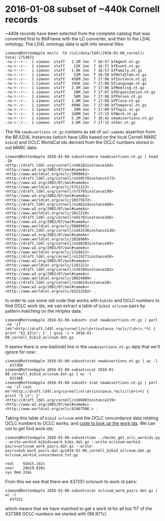# 2016-01-08 subset of ~440k Cornell records

~440k records have been selected from the complete catalog that was converted first to BibFrame with the LC converter, and then to the LD4L ontology. The LD4L ontology data is split into several files:

```
simeon@RottenApple mx>ls -lh /cul/data/ld4l/2016-01-08_cornell/
total 1753672
-rw-r--r--  1 simeon  staff   1.1M Jan  7 16:57 bfAgent.nt.gz
-rw-r--r--  1 simeon  staff    12K Jan  7 16:57 bfEvent.nt.gz
-rw-r--r--  1 simeon  staff   1.8K Jan  7 16:57 bfFamily.nt.gz
-rw-r--r--  1 simeon  staff    21M Jan  7 16:58 bfHeldItem.nt.gz
-rw-r--r--  1 simeon  staff   458M Jan  7 17:06 bfInstance.nt.gz
-rw-r--r--  1 simeon  staff   195K Jan  7 17:06 bfLanguage.nt.gz
-rw-r--r--  1 simeon  staff   2.5M Jan  7 17:06 bfMeeting.nt.gz
-rw-r--r--  1 simeon  staff    20M Jan  7 17:07 bfOrganization.nt.gz
-rw-r--r--  1 simeon  staff    58M Jan  7 17:08 bfPerson.nt.gz
-rw-r--r--  1 simeon  staff   1.0M Jan  7 17:08 bfPlace.nt.gz
-rw-r--r--  1 simeon  staff   499K Jan  7 17:08 bfTemporal.nt.gz
-rw-r--r--  1 simeon  staff    39M Jan  7 17:09 bfTopic.nt.gz
-rw-r--r--  1 simeon  staff   248M Jan  7 17:15 bfWork.nt.gz
-rw-r--r--  1 simeon  staff   5.2M Jan  7 16:42 newAssertions.nt.gz
-rw-r--r--  1 simeon  staff   2.6M Jan  7 17:15 other.nt.gz
```

The file `newAssertions.nt.gz` contains as set of `owl:sameAs` assertion from the BF/LD4L Instances (which have URIs based on the local Cornell MARC `bibid`) and OCLC WorldCat ids derived from the OCLC numbers stored in out MARC data:

```
simeon@RottenApple 2016-01-08-subset>zmore newAssertions.nt.gz | head -10
<http://draft.ld4l.org/cornell/n46182instance164> <http://www.w3.org/2002/07/owl#sameAs> <http://www.worldcat.org/oclc/3990662> .
<http://draft.ld4l.org/cornell/n260578instance172> <http://www.w3.org/2002/07/owl#sameAs> <http://www.worldcat.org/oclc/5751223> .
<http://draft.ld4l.org/cornell/n75795instance198> <http://www.w3.org/2002/07/owl#sameAs> <http://www.worldcat.org/oclc/10375672> .
<http://draft.ld4l.org/cornell/n146324instance68> <http://www.w3.org/2002/07/owl#sameAs> <http://www.worldcat.org/oclc/1812216> .
<http://draft.ld4l.org/cornell/n91782instance166> <http://www.w3.org/2002/07/owl#sameAs> <http://www.worldcat.org/oclc/5880991> .
<http://draft.ld4l.org/cornell/n263536instance126> <http://www.w3.org/2002/07/owl#sameAs> <http://www.worldcat.org/oclc/2826968> .
<http://draft.ld4l.org/cornell/n168303instance95> <http://www.w3.org/2002/07/owl#sameAs> <http://www.worldcat.org/oclc/1318622> .
<http://draft.ld4l.org/cornell/n119271instance50> <http://www.w3.org/2002/07/owl#sameAs> <http://www.worldcat.org/oclc/1101221> .
<http://draft.ld4l.org/cornell/n76760instance162> <http://www.w3.org/2002/07/owl#sameAs> <http://www.worldcat.org/oclc/10924009> .
<http://draft.ld4l.org/cornell/n16624instance20> <http://www.w3.org/2002/07/owl#sameAs> <http://www.worldcat.org/oclc/63222502> .
```

In order to use some old code that works with `bibids` and OCLC numbers to find OCLC work ids, we can extract a table of `bibid oclcnum` pairs by pattern matching on the ntriples data:

```
simeon@RottenApple 2016-01-08-subset> zcat newAssertions.nt.gz | perl -ne 'if (m%^<http://draft.ld4l.org/cornell/n(\d+)instance.*oclc/(\d+)>.*%) { print "$1 $2\n"; }' | gzip -c > 2016-01-08_cornell_bibid_oclcnum.dat.gz
```

It seems there is one bad/odd line in the `newAssertions.nt.gz` data that we'll ignore for now:

```
simeon@RottenApple 2016-01-08-subset>zcat newAssertions.nt.gz | wc -l
  437369
simeon@RottenApple 2016-01-08-subset>zcat 2016-01-08_cornell_bibid_oclcnum.dat.gz | wc -l
  437368
simeon@RottenApple 2016-01-08-subset> zcat newAssertions.nt.gz | perl -ne 'if (not m%^<http://draft.ld4l.org/cornell/n(\d+)instance.*oclc/(\d+)>%) { print "$_\n"; }'
<http://draft.ld4l.org/cornell/n366803instance219> <http://www.w3.org/2002/07/owl#sameAs> <http://www.worldcat.org/oclc/42467506.> .
```

Taking this table of `bibid oclcnum` and the OCLC concordance data relating OCLC numbers to OCLC works, and [code to look up the work ids](https://github.com/zimeon/mx/blob/master/mx_get_oclc_workids.py). We can run to get find work ids:

```
simeon@RottenApple 2016-01-08-subset>time ../mx/mx_get_oclc_workids.py --write-workid-bibids=work_bibs.dat.gz --write-oclcnum-workid-pairs=oclcnum_work_pairs.dat.gz --write-pairs=bib_work_pairs.dat.gz2016-01-08_cornell_bibid_oclcnum.dat.gz oclcnum_workid_concordance.txt.gz 

real    92m15.142s
user    28m19.810s
sys 0m4.324s
```

From this we see that there are 437251 oclcnum to work id pairs:

```
simeon@RottenApple 2016-01-08-subset>zcat oclcnum_work_pairs.dat.gz | wc -l
  437251
```

which means that we have matched to get a work id for all but 117 of the 437368 OCLC numbers we started with (99.97%).

